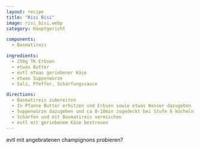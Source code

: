 ```yaml
---
layout: recipe
title: "Risi Bisi"
image: risi_bisi.webp
category: Hauptgericht

components:
  - Basmatireis

ingredients:
  - 250g TK-Erbsen
  - etwas Butter
  - evtl etwas geriebener Käse
  - etwas Suppenwürze
  - Salz, Pfeffer, Schärfungssauce

directions:
  - Basmatireis zubereiten
  - In Pfanne Butter erhitzen und Erbsen sowie etwas Wasser dazugeben
  - Suppenwürze dazugeben und ca 8-10min zugedeckt bei Stufe 6 köcheln lassen
  - Schärfen und mit Basmatireis vermischen
  - evtl mit geriebenem Käse bestreuen
---
```


evtl mit angebratenen champignons probieren?
